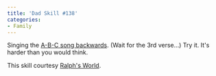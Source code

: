 ```yaml
---
title: 'Dad Skill #138'
categories:
- Family
---
```


Singing the [A-B-C song backwards](http://www.ralphsworld.com/realaudio/abc.ram). (Wait for the 3rd verse...) Try it. It's harder than you would think.

This skill courtesy [Ralph's World](http://www.ralphsworld.com/).
